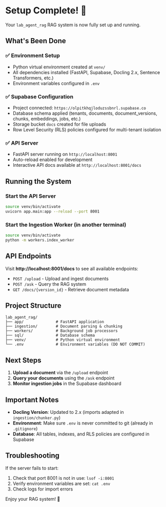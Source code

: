 # Setup Complete! 🎉

Your `lab_agent_rag` RAG system is now fully set up and running.

## What's Been Done

### ✅ Environment Setup
- Python virtual environment created at `venv/`
- All dependencies installed (FastAPI, Supabase, Docling 2.x, Sentence Transformers, etc.)
- Environment variables configured in `.env`

### ✅ Supabase Configuration
- Project connected: `https://olpitkhqjloduzssbnrl.supabase.co`
- Database schema applied (tenants, documents, document_versions, chunks, embeddings, jobs, etc.)
- Storage bucket `docs` created for file uploads
- Row Level Security (RLS) policies configured for multi-tenant isolation

### ✅ API Server
- FastAPI server running on `http://localhost:8001`
- Auto-reload enabled for development
- Interactive API docs available at `http://localhost:8001/docs`

## Running the System

### Start the API Server
```bash
source venv/bin/activate
uvicorn app.main:app --reload --port 8001
```

### Start the Ingestion Worker (in another terminal)
```bash
source venv/bin/activate
python -m workers.index_worker
```

## API Endpoints

Visit **http://localhost:8001/docs** to see all available endpoints:

- `POST /upload` - Upload and ingest documents
- `POST /ask` - Query the RAG system
- `GET /docs/{version_id}` - Retrieve document metadata

## Project Structure

```
lab_agent_rag/
├── app/              # FastAPI application
├── ingestion/        # Document parsing & chunking
├── workers/          # Background job processors
├── sql/              # Database schema
├── venv/             # Python virtual environment
└── .env              # Environment variables (DO NOT COMMIT)
```

## Next Steps

1. **Upload a document** via the `/upload` endpoint
2. **Query your documents** using the `/ask` endpoint
3. **Monitor ingestion jobs** in the Supabase dashboard

## Important Notes

- **Docling Version**: Updated to 2.x (imports adapted in `ingestion/chunker.py`)
- **Environment**: Make sure `.env` is never committed to git (already in `.gitignore`)
- **Database**: All tables, indexes, and RLS policies are configured in Supabase

## Troubleshooting

If the server fails to start:
1. Check that port 8001 is not in use: `lsof -i:8001`
2. Verify environment variables are set: `cat .env`
3. Check logs for import errors

Enjoy your RAG system! 🚀
